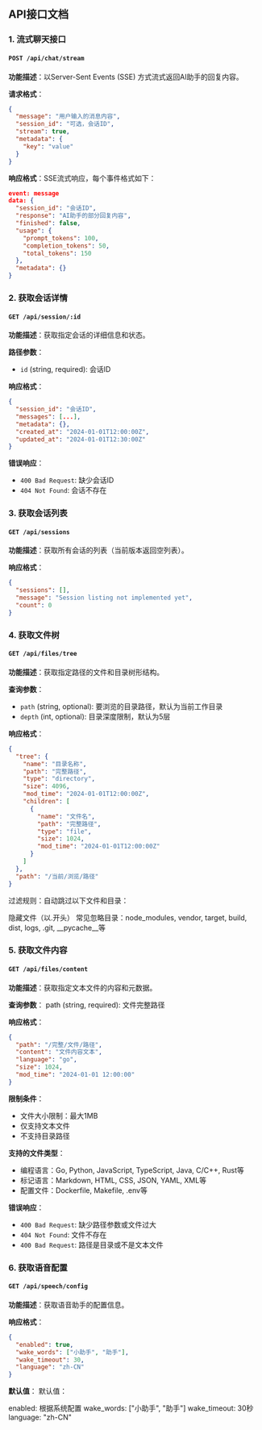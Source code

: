## API接口文档

### 1. 流式聊天接口

#### `POST /api/chat/stream`

**功能描述**：以Server-Sent Events (SSE) 方式流式返回AI助手的回复内容。

**请求格式**：
```json
{
  "message": "用户输入的消息内容",
  "session_id": "可选，会话ID",
  "stream": true,
  "metadata": {
    "key": "value"
  }
}
```

**响应格式**：SSE流式响应，每个事件格式如下：
```json
event: message
data: {
  "session_id": "会话ID",
  "response": "AI助手的部分回复内容",
  "finished": false,
  "usage": {
    "prompt_tokens": 100,
    "completion_tokens": 50,
    "total_tokens": 150
  },
  "metadata": {}
}
```

### 2. 获取会话详情

#### `GET /api/session/:id`

**功能描述**：获取指定会话的详细信息和状态。

**路径参数**：
- `id` (string, required): 会话ID

**响应格式**：
```json
{
  "session_id": "会话ID",
  "messages": [...],
  "metadata": {},
  "created_at": "2024-01-01T12:00:00Z",
  "updated_at": "2024-01-01T12:30:00Z"
}
```

**错误响应**：
- `400 Bad Request`: 缺少会话ID
- `404 Not Found`: 会话不存在

### 3. 获取会话列表

#### `GET /api/sessions`

**功能描述**：获取所有会话的列表（当前版本返回空列表）。

**响应格式**：
```json
{
  "sessions": [],
  "message": "Session listing not implemented yet",
  "count": 0
}
```

### 4. 获取文件树

#### `GET /api/files/tree`

**功能描述**：获取指定路径的文件和目录树形结构。

**查询参数**：
- `path` (string, optional): 要浏览的目录路径，默认为当前工作目录
- `depth` (int, optional): 目录深度限制，默认为5层

**响应格式**：
```json
{
  "tree": {
    "name": "目录名称",
    "path": "完整路径",
    "type": "directory",
    "size": 4096,
    "mod_time": "2024-01-01T12:00:00Z",
    "children": [
      {
        "name": "文件名",
        "path": "完整路径",
        "type": "file",
        "size": 1024,
        "mod_time": "2024-01-01T12:00:00Z"
      }
    ]
  },
  "path": "/当前/浏览/路径"
}
```

过滤规则：自动跳过以下文件和目录：

隐藏文件（以.开头）
常见忽略目录：node_modules, vendor, target, build, dist, logs, .git, __pycache__等


### 5. 获取文件内容

#### `GET /api/files/content`

**功能描述**：获取指定文本文件的内容和元数据。

**查询参数**：
path (string, required): 文件完整路径

**响应格式**：
```json
{
  "path": "/完整/文件/路径",
  "content": "文件内容文本",
  "language": "go",
  "size": 1024,
  "mod_time": "2024-01-01 12:00:00"
}
```

**限制条件**：
- 文件大小限制：最大1MB
- 仅支持文本文件
- 不支持目录路径

**支持的文件类型**：
- 编程语言：Go, Python, JavaScript, TypeScript, Java, C/C++, Rust等
- 标记语言：Markdown, HTML, CSS, JSON, YAML, XML等
- 配置文件：Dockerfile, Makefile, .env等

**错误响应**：
- `400 Bad Request`: 缺少路径参数或文件过大
- `404 Not Found`: 文件不存在
- `400 Bad Request`: 路径是目录或不是文本文件

### 6. 获取语音配置

#### `GET /api/speech/config`

**功能描述**：获取语音助手的配置信息。

**响应格式**：
```json
{
  "enabled": true,
  "wake_words": ["小助手", "助手"],
  "wake_timeout": 30,
  "language": "zh-CN"
}
```

**默认值**：
默认值：

enabled: 根据系统配置
wake_words: ["小助手", "助手"]
wake_timeout: 30秒
language: "zh-CN"

